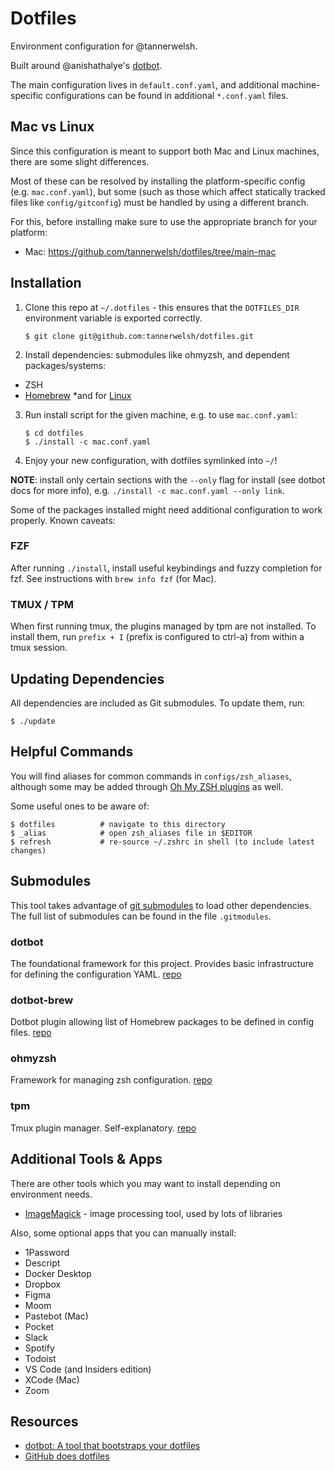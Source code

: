 # Dotfiles

Environment configuration for @tannerwelsh.

Built around @anishathalye's [dotbot](https://github.com/anishathalye/dotbot/).

The main configuration lives in `default.conf.yaml`, and additional machine-specific configurations can be found in additional `*.conf.yaml` files.

## Mac vs Linux

Since this configuration is meant to support both Mac and Linux machines, there are some slight differences.

Most of these can be resolved by installing the platform-specific config (e.g. `mac.conf.yaml`), but some (such as those which affect statically tracked files like `config/gitconfig`) must be handled by using a different branch.

For this, before installing make sure to use the appropriate branch for your platform:

- Mac: https://github.com/tannerwelsh/dotfiles/tree/main-mac

## Installation

1. Clone this repo at `~/.dotfiles` - this ensures that the `DOTFILES_DIR` environment variable is exported correctly.
    ```shell
    $ git clone git@github.com:tannerwelsh/dotfiles.git
    ```

2. Install dependencies: submodules like ohmyzsh, and dependent packages/systems:
  - ZSH
  - [Homebrew](https://brew.sh/) \*and for [Linux](https://docs.brew.sh/Homebrew-on-Linux)

3. Run install script for the given machine, e.g. to use `mac.conf.yaml`:
    ```shell
    $ cd dotfiles
    $ ./install -c mac.conf.yaml
    ```

4. Enjoy your new configuration, with dotfiles symlinked into `~/`!

**NOTE**: install only certain sections with the `--only` flag for install (see dotbot docs for more info), e.g. `./install -c mac.conf.yaml --only link`.

Some of the packages installed might need additional configuration to work properly. Known caveats:

### FZF

After running `./install`, install useful keybindings and fuzzy completion for fzf. See instructions with `brew info fzf` (for Mac).

### TMUX / TPM

When first running tmux, the plugins managed by tpm are not installed. To install them, run `prefix + I` (prefix is configured to ctrl-a) from within a tmux session.

## Updating Dependencies

All dependencies are included as Git submodules. To update them, run:

```shell
$ ./update
```

## Helpful Commands

You will find aliases for common commands in `configs/zsh_aliases`, although some may be added through [Oh My ZSH plugins](https://github.com/ohmyzsh/ohmyzsh/wiki/Plugins) as well.

Some useful ones to be aware of:

```shell
$ dotfiles          # navigate to this directory
$ _alias            # open zsh_aliases file in $EDITOR
$ refresh           # re-source ~/.zshrc in shell (to include latest changes)
```

## Submodules

This tool takes advantage of [git submodules](https://git-scm.com/book/en/v2/Git-Tools-Submodules) to load other dependencies. The full list of submodules can be found in the file `.gitmodules`.

### dotbot

The foundational framework for this project. Provides basic infrastructure for defining the configuration YAML.
[repo](https://github.com/anishathalye/dotbot/)

### dotbot-brew

Dotbot plugin allowing list of Homebrew packages to be defined in config files.
[repo](https://github.com/d12frosted/dotbot-brew)

### ohmyzsh

Framework for managing zsh configuration.
[repo](https://github.com/ohmyzsh/ohmyzsh)

### tpm

Tmux plugin manager. Self-explanatory.
[repo](https://github.com/tmux-plugins/tpm)

## Additional Tools & Apps

There are other tools which you may want to install depending on environment needs.

- [ImageMagick](https://imagemagick.org/) - image processing tool, used by lots of libraries

Also, some optional apps that you can manually install:

- 1Password
- Descript
- Docker Desktop
- Dropbox
- Figma
- Moom
- Pastebot (Mac)
- Pocket
- Slack
- Spotify
- Todoist
- VS Code (and Insiders edition)
- XCode (Mac)
- Zoom

## Resources

- [dotbot: A tool that bootstraps your dotfiles](https://github.com/anishathalye/dotbot/)
- [GitHub does dotfiles](https://dotfiles.github.io)
